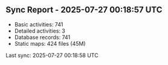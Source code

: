 ## Sync Report - 2025-07-27 00:18:57 UTC

- Basic activities: 741
- Detailed activities: 3
- Database records: 741
- Static maps: 424 files (45M)

Last sync: 2025-07-27 00:18:58 UTC
